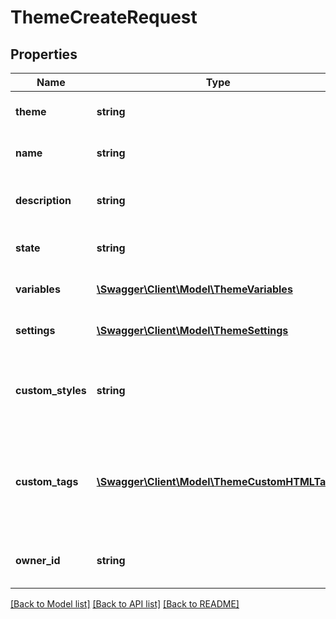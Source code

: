 # ThemeCreateRequest

## Properties
Name | Type | Description | Notes
------------ | ------------- | ------------- | -------------
**theme** | **string** | The ID of the base theme CSS | [optional] 
**name** | **string** | The name of the theme | [optional] 
**description** | **string** | An optional description of the theme | [optional] 
**state** | **string** | The current state of this entity | [optional] 
**variables** | [**\Swagger\Client\Model\ThemeVariables**](ThemeVariables.md) | The list of css custom properties | [optional] 
**settings** | [**\Swagger\Client\Model\ThemeSettings**](ThemeSettings.md) | The list of adjustable settings | [optional] 
**custom_styles** | **string** | The custom overwrites that will be injected after the theme css | [optional] 
**custom_tags** | [**\Swagger\Client\Model\ThemeCustomHTMLTag[]**](ThemeCustomHTMLTag.md) | A list of custom HTML tags that are to be injected into the page for this theme | [optional] 
**owner_id** | **string** | The client or vendor that owns this entity | 

[[Back to Model list]](../README.md#documentation-for-models) [[Back to API list]](../README.md#documentation-for-api-endpoints) [[Back to README]](../README.md)



